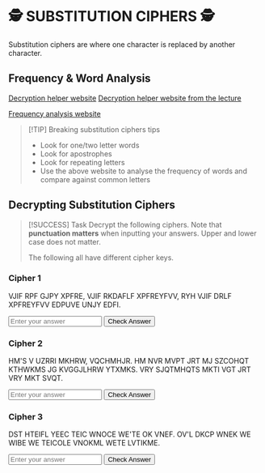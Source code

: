 # 🕵️ SUBSTITUTION CIPHERS 🕵️
Substitution ciphers are where one character is replaced by another character. 

## Frequency & Word Analysis
<a href="https://brianveitch.com/websites/cryptography/random.html" target="_blank">Decryption helper website</a>
<a href="https://webspace.maths.qmul.ac.uk/b.noohi/MTH6115/SubTool.html" target="_blank">Decryption helper website from the lecture</a>


<a href="https://www.boxentriq.com/code-breaking/frequency-analysis" target="_blank">Frequency analysis website</a>

> [!TIP] Breaking substitution ciphers tips
> - Look for one/two letter words
> - Look for apostrophes
> - Look for repeating letters
> - Use the above website to analyse the frequency of words and compare against common letters

## Decrypting Substitution Ciphers
> [!SUCCESS] Task
> Decrypt the following ciphers. Note that **punctuation matters** when inputting your answers. Upper and lower case does not matter.
> 
> The following all have different cipher keys.

### Cipher 1
VJIF RPF GJPY XPFRE, VJIF RKDAFLF XPFREYFVV, RYH VJIF DRLF XPFREYFVV EDPUVE UNJY EDFI.

<!-- rgkhfwxdaotqiyjnmpveulbzsc -->
<div class="answer-box">
    <input class="answer-input" type="text" id="answerinput1" placeholder="Enter your answer">
    <button class="answer-button" onclick="checkAnswer('answerinput1', 'result1', 'U29tZSBhcmUgYm9ybiBncmVhdCwgc29tZSBhY2hpZXZlIGdyZWF0bmVzcywgYW5kIHNvbWUgaGF2ZSBncmVhdG5lc3MgdGhydXN0IHVwb24gdGhlbS4=')">Check Answer</button>
</div>

<div id="result1"></div>

### Cipher 2
HM'S V UZRRI MKHRW, VQCHMHJR. HM NVR MVPT JRT MJ SZCOHQT KTHWKMS JG KVGGJLHRW YTXMKS. VRY SJQTMHQTS MKTI VGT JRT VRY MKT SVQT.

<!-- vcnytuwkhfpoqrjxbgsmzeldia -->
<div class="answer-box">
    <input class="answer-input" type="text" id="answerinput2" placeholder="Enter your answer">
    <button class="answer-button" onclick="checkAnswer('answerinput2', 'result2', 'SXQncyBhIGZ1bm55IHRoaW5nLCBhbWJpdGlvbi4gSXQgY2FuIHRha2Ugb25lIHRvIHN1YmxpbWUgaGVpZ2h0cyBvciBoYXJyb3dpbmcgZGVwdGhzLiBBbmQgc29tZXRpbWVzIHRoZXkgYXJlIG9uZSBhbmQgdGhlIHNhbWUu')">Check Answer</button>
</div>

<div id="result2"></div>

### Cipher 3
DST HTEIFL YEEC TEIC WNOCE WE'TE OK VNEF. OV'L DKCP WNEK WE WIBE WE TEICOLE VNOKML WETE LVTIKME.

<!-- igqheymnoabcfkdxjtlvszwrpu -->
<div class="answer-box">
    <input class="answer-input" type="text" id="answerinput3" placeholder="Enter your answer">
    <button class="answer-button" onclick="checkAnswer('answerinput3', 'result3', 'T3VyIGRyZWFtcyBmZWVsIHJlYWwgd2hpbGUgd2UncmUgaW4gdGhlbS4gSXQncyBvbmx5IHdoZW4gd2Ugd2FrZSB3ZSByZWFsaXNlIHRoaW5ncyB3ZXJlIHN0cmFuZ2Uu')">Check Answer</button>
</div>

<div id="result3"></div>

<script>
    function checkAnswer(inputId, resultId, enAnswer) {
        const input = document.getElementById(inputId);
        const result = document.getElementById(resultId);
        const correctAnswer = atob(enAnswer);
        
        if (input.value.trim().toLowerCase() === correctAnswer.toLowerCase()) {
            result.className = 'correct';
            result.textContent = '✓ Correct Answer!';
        } else {
            result.className = 'incorrect';
            result.textContent = '✗ Incorrect. Try again!';
        }
        
        result.style.display = 'block';
    }
</script>
